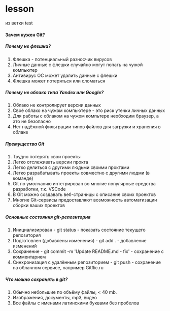 # lesson
из ветки test
 
#### Зачем нужен Git?
 
##### Почему не флешка?
 
1. Флешка - потенциальный разносчик вирусов
1. Личные данные с флешки случайно могут попать на чужой компьютер
1. Антивирус ОС может удалить данные с флешки
1. Флешка может потеряться или сломаться
 
##### Почему не облако типа Yandex или Google?
 
1. Облако не контролирует версии данных
1. Своё облако на чужом компьютере - это риск утечки личных данных
1. Для работы с облаком на чужом компьтере необходим браузер, а это не безопасно
1. Нет надёжной фильтрации типов файлов для загрузки и хранения в облаке
 
##### Премущества Git
 
1. Трудно потерять свои проекты
1. Легко отслеживать версии прокта
1. Легко делиться с другими людьми своими проктами
1. Легко разрабатывать проекты совместно с другими людми (в команде)
1. Git по умолчанию интегрирован во многие популярные средства разработки, т.к. VSCode
1. В Git можно создавать веб-страницы с описание своих проектов
1. Многие Git-сервисы предоставляют возможность автоматизации сборки ваших проектов
 
##### Основные состояния git-репозитория
 
1. Инициализирован - git status - показать состояние текущего репозитория
2. Подготовлен (добавлены изменения) - git add . - добавление изменений
3. Сохранение - git commit -m 'Update README.md - fix' - сохранение с комментарием
4. Синхронизация с удалённым репозиторием - git push - сохранение на облачном сервисе, например Gitflic.ru
 
##### Что можно сохранять в git?
 
1. Обычно небольшие по объёму файлы,  < 40 mb.
1. Изображения, документы, mp3, видео
1. Все файлы с именами латинскими буквами без пробелов
